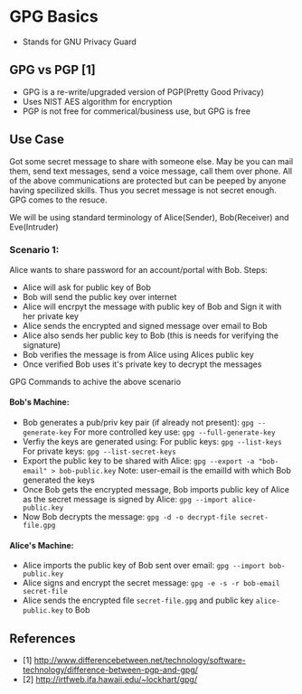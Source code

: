 # GPG Basics
- Stands for GNU Privacy Guard

## GPG vs PGP [1]
- GPG is a re-write/upgraded version of PGP(Pretty Good Privacy)
- Uses NIST AES algorithm for encryption
- PGP is not free for commerical/business use, but GPG is free

## Use Case
Got some secret message to share with someone else. May be you can mail them, send text messages, send a voice message, call them over phone. All of the above communications are protected but can be peeped by anyone having specilized skills. Thus you secret message is not secret enough. GPG comes to the resuce.

We will be using standard terminology of Alice(Sender), Bob(Receiver) and Eve(Intruder)

### Scenario 1:
Alice wants to share password for an account/portal with Bob.
Steps:
- Alice will ask for public key of Bob
- Bob will send the public key over internet
- Alice will encrpyt the message with public key of Bob and Sign it with her private key
- Alice sends the encrypted and signed message over email to Bob
- Alice also sends her public key to Bob (this is needs for verifying the signature)
- Bob verifies the message is from Alice using Alices public key
- Once verified Bob uses it's private key to decrypt the messages

GPG Commands to achive the above scenario
#### Bob's Machine:
- Bob generates a pub/priv key pair (if already not present): `gpg --generate-key`
    For more controlled key use: `gpg --full-generate-key`
- Verfiy the keys are generated using: 
    For public keys: `gpg --list-keys`
    For private keys: `gpg --list-secret-keys`
- Export the public key to be shared with Alice: `gpg --export -a "bob-email" > bob-public.key`
    Note: user-email is the emailId with which Bob generated the keys
- Once Bob gets the encrypted message, Bob imports public key of Alice as the secret message is signed by Alice: `gpg --import alice-public.key`
- Now Bob decrypts the message: `gpg -d -o decrypt-file secret-file.gpg`

#### Alice's Machine:
- Alice imports the public key of Bob sent over email: `gpg --import bob-public.key`
- Alice signs and encrypt the secret message: `gpg -e -s -r bob-email secret-file`
- Alice sends the encrypted file `secret-file.gpg` and public key `alice-public.key` to Bob



## References
- [1] http://www.differencebetween.net/technology/software-technology/difference-between-pgp-and-gpg/ 
- [2] http://irtfweb.ifa.hawaii.edu/~lockhart/gpg/

